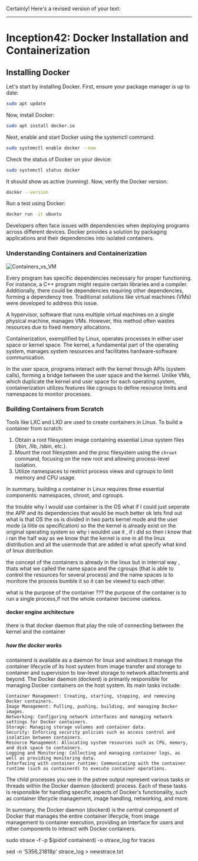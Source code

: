 Certainly! Here's a revised version of your text:

---

# Inception42: Docker Installation and Containerization

## Installing Docker

Let's start by installing Docker. First, ensure your package manager is up to date:

```bash
sudo apt update
```

Now, install Docker:

```bash
sudo apt install docker.io
```

Next, enable and start Docker using the systemctl command:

```bash
sudo systemctl enable docker --now
```

Check the status of Docker on your device:

```bash
sudo systemctl status docker
```

It should show as active (running). Now, verify the Docker version:

```bash
docker --version
```

Run a test using Docker:

```bash
docker run -it ubuntu
```

Developers often face issues with dependencies when deploying programs across different devices. Docker provides a solution by packaging applications and their dependencies into isolated containers.

### Understanding Containers and Containerization

![Containers_vs_VM](https://github.com/jeftani/inception42/assets/78095454/bfc10c85-9322-40a8-a571-598ecbbb3f0b)

Every program has specific dependencies necessary for proper functioning. For instance, a C++ program might require certain libraries and a compiler. Additionally, there could be dependencies requiring other dependencies, forming a dependency tree. Traditional solutions like virtual machines (VMs) were developed to address this issue.

A hypervisor, software that runs multiple virtual machines on a single physical machine, manages VMs. However, this method often wastes resources due to fixed memory allocations.

Containerization, exemplified by Linux, operates processes in either user space or kernel space. The kernel, a fundamental part of the operating system, manages system resources and facilitates hardware-software communication.

In the user space, programs interact with the kernel through APIs (system calls), forming a bridge between the user space and the kernel. Unlike VMs, which duplicate the kernel and user space for each operating system, containerization utilizes features like cgroups to define resource limits and namespaces to monitor processes.

### Building Containers from Scratch

Tools like LXC and LXD are used to create containers in Linux. To build a container from scratch:

1. Obtain a root filesystem image containing essential Linux system files (/bin, /lib, /sbin, etc.).
2. Mount the root filesystem and the proc filesystem using the `chroot` command, focusing on the new root and allowing process-level isolation.
3. Utilize namespaces to restrict process views and cgroups to limit memory and CPU usage.

In summary, building a container in Linux requires three essential components: namespaces, chroot, and cgroups.


the trouble why I would use container is the OS what if I could just seperate the APP and its dependencies that would be much better 
ok lets find out what is that OS the os is divided in two parts kernel mode and the user mode (a liitle os specification) 
so the the kernel is already exist on the original operating system so why i wouldnt use it , if i did so then i know that i ran the half way 
as we know that the kernel is one in all the linux distribution and all the usermode that are added is what specify what kind of linux distribution 

the concept of the containers is already in the linux but in internal way , thats what we called the name space and the cgroups (that is able to control the resources for several process) 
and the name spaces is to monitore the process bumble it so it can be viewed to each other.

what is the purpose of the container ???
 the purpose of the container is to run a single process,if not the whole container become useless.
 
#### docker engine architecture 
there is that docker daemon that play the role of connecting between the kernel and the container  

##### how the docker works
 containerd is available as a daemon for linux and windows it manage the container lifecycle of its host system from image transfer and storage to container and supervision to low-level storage to network attachments and beyond.
The Docker daemon (dockerd) is primarily responsible for managing Docker containers on the host system. Its main tasks include:

    Container Management: Creating, starting, stopping, and removing Docker containers.
    Image Management: Pulling, pushing, building, and managing Docker images.
    Networking: Configuring network interfaces and managing network settings for Docker containers.
    Storage: Managing storage volumes and container data.
    Security: Enforcing security policies such as access control and isolation between containers.
    Resource Management: Allocating system resources such as CPU, memory, and disk space to containers.
    Logging and Monitoring: Collecting and managing container logs, as well as providing monitoring data.
    Interfacing with container runtime: Communicating with the container runtime (such as containerd) to execute container operations.

The child processes you see in the pstree output represent various tasks or threads within the Docker daemon (dockerd) process. Each of these tasks is responsible for handling specific aspects of Docker's functionality, such as container lifecycle management, image handling, networking, and more.

In summary, the Docker daemon (dockerd) is the central component of Docker that manages the entire container lifecycle, from image management to container execution, providing an interface for users and other components to interact with Docker containers.


sudo strace -f -p $(pidof containerd) -o strace_log for traces 

sed -n '5356,21818p' strace_log > newstrace.txt
